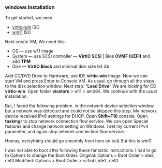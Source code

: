 ### windows installation

To get started, we need:

- [virtio-win](https://fedorapeople.org/groups/virt/virtio-win/direct-downloads/stable-virtio/virtio-win.iso) ISO
- [win11](https://www.microsoft.com/ru-ru/software-download/windows11) ISO

Next create VM, We need this:

- OS — use w11 image
- System — use SCSI controller — **VirtIO SCSI**  | Bios **OVMF (UEFI)** and add **TPM**
- Disk — **VirtIO Block** and minimal disk size 64 Gb

Add CD/DVD Drive to Hardware, use IDE **virtio-win** Image. Now we can start VM and press Enter to Console VM.
 As usual, go through all the steps to the disk selection window.
 Next step: “**Load Drive**” We are looking for CD **virtio-win**. Open folder **viostore** > w11 > amd64.
 We continue with the usual installation.

But, I faced the following problem.
 In the network device selection window, but a network was detected and could not be skipped this step.
 My network device received IPv6 settings for DHCP.
 Open **Shift+F10** console. Open **taskmgr** to stop network connection flow service. 
 We can open Special features and change network setting on Windows. I  set my current IPv4 parameter, and again stop network connection flow  service.

 Hooray, everything should go smoothly from here on out) But this is win11 **![:D](data:image/gif;base64,R0lGODlhAQABAIAAAAAAAP///yH5BAEAAAAALAAAAAABAAEAAAIBRAA7)**



I was not able to boot after following these fantastic instructions. I had to go to Options to change the Boot Order.
Original: Options > Boot Order > ide2, net0
Modified: Options > Boot Order > virtio0, ide2, net0